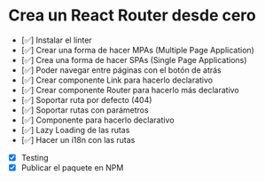 # Crea un React Router desde cero

- [✅] Instalar el linter
- [✅] Crear una forma de hacer MPAs (Multiple Page Application)
- [✅] Crea una forma de hacer SPAs (Single Page Applications)
- [✅] Poder navegar entre páginas con el botón de atrás
- [✅] Crear componente Link para hacerlo declarativo
- [✅] Crear componente Router para hacerlo más declarativo
- [✅] Soportar ruta por defecto (404)
- [✅] Soportar rutas con parámetros
- [✅] Componente para hacerlo declarativo
- [✅] Lazy Loading de las rutas
- [✅] Hacer un i18n con las rutas
- [x] Testing
- [x] Publicar el paquete en NPM
